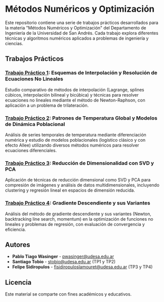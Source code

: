 # Métodos Numéricos y Optimización

Este repositorio contiene una serie de trabajos prácticos desarrollados para la materia "Métodos Numéricos y Optimización" del Departamento de Ingeniería de la Universidad de San Andrés. Cada trabajo explora diferentes técnicas y algoritmos numéricos aplicados a problemas de ingeniería y ciencias.

## Trabajos Prácticos

### [Trabajo Práctico 1](./Métodos%20Numéricos%20y%20Optimización%20Trabajo%20Práctico%201.pdf): Esquemas de Interpolación y Resolución de Ecuaciones No Lineales

Estudio comparativo de métodos de interpolación (Lagrange, splines cúbicos, interpolación bilineal y bicúbica) y técnicas para resolver ecuaciones no lineales mediante el método de Newton-Raphson, con aplicación a un problema de trilateración.

### [Trabajo Práctico 2](./Métodos%20Numéricos%20y%20Optimización%20Trabajo%20Práctico%202.pdf): Patrones de Temperatura Global y Modelos de Dinámica Poblacional

Análisis de series temporales de temperatura mediante diferenciación numérica y estudio de modelos poblacionales (logístico clásico y con efecto Allee) utilizando diversos métodos numéricos para resolver ecuaciones diferenciales.

### [Trabajo Práctico 3](./Métodos%20Numéricos%20y%20Optimización%20Trabajo%20Práctico%203.pdf): Reducción de Dimensionalidad con SVD y PCA

Aplicación de técnicas de reducción dimensional como SVD y PCA para compresión de imágenes y análisis de datos multidimensionales, incluyendo clustering y regresión lineal en espacios de dimensión reducida.

### [Trabajo Práctico 4](./Métodos%20Numéricos%20y%20Optimización%20Trabajo%20Práctico%204.pdf): Gradiente Descendiente y sus Variantes

Análisis del método de gradiente descendiente y sus variantes (Newton, backtracking line search, momentum) en la optimización de funciones no lineales y problemas de regresión, con evaluación de convergencia y eficiencia.

## Autores

- **Pablo Tiago Wasinger** - [pwasinger@udesa.edu.ar](mailto:pwasinger@udesa.edu.ar)
- **Santiago Tobio** - [stobio@udesa.edu.ar](mailto:stobio@udesa.edu.ar) (TP1 y TP2)
- **Felipe Sidiropulos** - [fisidiropuloslamouret@udesa.edu.ar](mailto:fisidiropuloslamouret@udesa.edu.ar) (TP3 y TP4)

## Licencia

Este material se comparte con fines académicos y educativos.
